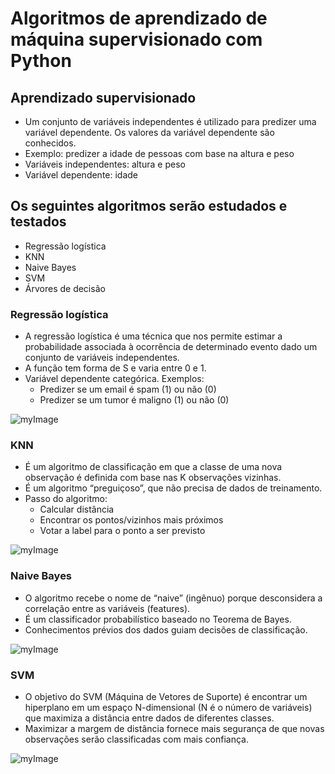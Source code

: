 # Algoritmos de aprendizado de máquina supervisionado com Python

## Aprendizado supervisionado
- Um conjunto de variáveis independentes é utilizado para predizer uma variável dependente. Os valores da variável dependente são conhecidos.
- Exemplo: predizer a idade de pessoas com base na altura e peso
- Variáveis independentes: altura e peso
- Variável dependente: idade 

## Os seguintes algoritmos serão estudados e testados
- Regressão logística
- KNN 
- Naive Bayes
- SVM
- Árvores de decisão

### Regressão logística
- A regressão logística é uma técnica que nos permite estimar a probabilidade associada à ocorrência de determinado evento dado um conjunto de variáveis independentes.
- A função tem forma de S e varia entre 0 e 1.
- Variável dependente categórica. Exemplos:
  - Predizer se um email é spam (1) ou não (0)
  - Predizer se um tumor é maligno (1) ou não (0)
  
![myImage](https://thumbs.gfycat.com/ZealousBewitchedHapuka-size_restricted.gif)

### KNN
- É um algoritmo de classificação em que a classe de uma nova observação é definida com base nas K observações vizinhas.
- É um algoritmo “preguiçoso”, que não precisa de dados de treinamento.
- Passo do algoritmo:
  - Calcular distância 
  - Encontrar os pontos/vizinhos mais próximos
  - Votar a label para o ponto a ser previsto

![myImage](https://d3b8hk1o42ev08.cloudfront.net/wp-content/uploads/res.cloudinary.com/dyd911kmh/image/upload/f_autoq_autobest/v1531424125/KNN_final1_ibdm8a.png)

### Naive Bayes
- O algoritmo recebe o nome de “naive” (ingênuo) porque desconsidera a correlação entre as variáveis (features).
- É um classificador probabilístico baseado no Teorema de Bayes.
- Conhecimentos prévios dos dados guiam decisões de classificação.

![myImage](https://www.analyticsvidhya.com/wp-content/uploads/2015/09/Bayes_rule-300x172-300x172.png)

### SVM
- O objetivo do SVM (Máquina de Vetores de Suporte) é encontrar um hiperplano em um espaço N-dimensional (N é o número de variáveis) que maximiza a distância entre dados de diferentes classes.
- Maximizar a margem de distância fornece mais segurança de que novas observações serão classificadas com mais confiança.

![myImage](https://www.saedsayad.com/images/SVM_2.png)
